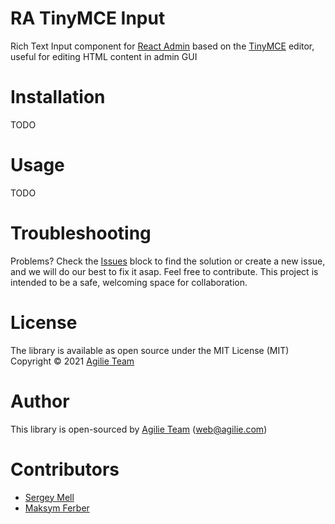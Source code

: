 # RA TinyMCE Input

Rich Text Input component for [React Admin]
based on the [TinyMCE] editor, useful for editing HTML content in admin GUI

# Installation

TODO

# Usage

TODO

# Troubleshooting

Problems? Check the [Issues](issues) block to find the solution or create a new issue, and we will do our best to fix it
asap. Feel free to contribute. This project is intended to be a safe, welcoming space for collaboration.

# License

The library is available as open source under the MIT License (MIT) Copyright © 2021 [Agilie Team]

# Author

This library is open-sourced by [Agilie Team] (web@agilie.com)

# Contributors

- [Sergey Mell]
- [Maksym Ferber]

[React Admin]: https://marmelab.com/react-admin

[TinyMCE]: https://www.tiny.cloud

[Agilie Team]: https://agilie.com/en/index

[Sergey Mell]: https://github.com/SergeyMell

[Maksym Ferber]: https://github.com/EvenOff-first
